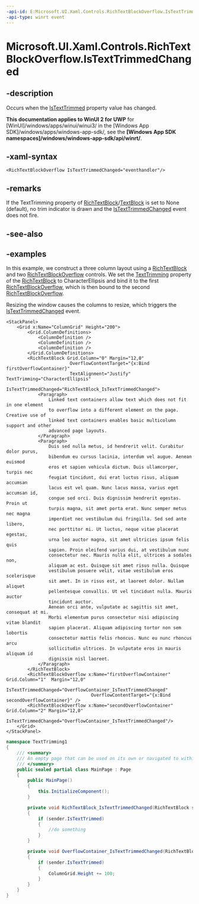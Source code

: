 ```yaml
---
-api-id: E:Microsoft.UI.Xaml.Controls.RichTextBlockOverflow.IsTextTrimmedChanged
-api-type: winrt event
---
```


<!-- Event syntax.
public event TypedEventHandler IsTextTrimmedChanged<RichTextBlockOverflow, IsTextTrimmedChangedEventArgs>
-->

# Microsoft.UI.Xaml.Controls.RichTextBlockOverflow.IsTextTrimmedChanged

## -description

Occurs when the [IsTextTrimmed](richtextblockoverflow_istexttrimmed.md) property value has changed.

**This documentation applies to WinUI 2 for UWP** for [WinUI]/windows/apps/winui/winui3/ in the [Windows App SDK]/windows/apps/windows-app-sdk/, see the **[Windows App SDK namespaces]/windows/windows-app-sdk/api/winrt/**.

## -xaml-syntax

```xaml
<RichTextBlockOverflow IsTextTrimmedChanged="eventhandler"/>
```

## -remarks

If the TextTrimming property of [RichTextBlock](../microsoft.ui.xaml.controls/richtextblock.md)/[TextBlock](../microsoft.ui.xaml.controls/textblock.md) is set to None (default), no trim indicator is drawn and the [IsTextTrimmedChanged](richtextblockoverflow_istexttrimmedchanged.md) event does not fire.

## -see-also

## -examples

In this example, we construct a three column layout using a [RichTextBlock](../microsoft.ui.xaml.controls/richtextblock.md) and two [RichTextBlockOverflow](richtextblockoverflow.md) controls. We set the [TextTrimming](richtextblock_texttrimming.md) property of the [RichTextBlock](../microsoft.ui.xaml.controls/richtextblock.md) to CharacterEllipsis and bind it to the first [RichTextBlockOverflow](richtextblockoverflow.md), which is then bound to the second [RichTextBlockOverflow](richtextblockoverflow.md).

Resizing the window causes the columns to resize, which triggers the [IsTextTrimmedChanged](richtextblockoverflow_istexttrimmedchanged.md) event.

``` xaml
<StackPanel>
    <Grid x:Name="ColumnGrid" Height="200">
        <Grid.ColumnDefinitions>
            <ColumnDefinition />
            <ColumnDefinition />
            <ColumnDefinition />
        </Grid.ColumnDefinitions>
        <RichTextBlock Grid.Column="0" Margin="12,0" 
                        OverflowContentTarget="{x:Bind firstOverflowContainer}"
                        TextAlignment="Justify" TextTrimming="CharacterEllipsis"                         
                        IsTextTrimmedChanged="RichTextBlock_IsTextTrimmedChanged">
            <Paragraph>
                Linked text containers allow text which does not fit in one element 
                to overflow into a different element on the page. Creative use of 
                linked text containers enables basic multicolumn support and other 
                advanced page layouts.
            </Paragraph>
            <Paragraph>
                Duis sed nulla metus, id hendrerit velit. Curabitur dolor purus, 
                bibendum eu cursus lacinia, interdum vel augue. Aenean euismod 
                eros et sapien vehicula dictum. Duis ullamcorper, turpis nec 
                feugiat tincidunt, dui erat luctus risus, aliquam accumsan 
                lacus est vel quam. Nunc lacus massa, varius eget accumsan id, 
                congue sed orci. Duis dignissim hendrerit egestas. Proin ut 
                turpis magna, sit amet porta erat. Nunc semper metus nec magna 
                imperdiet nec vestibulum dui fringilla. Sed sed ante libero, 
                nec porttitor mi. Ut luctus, neque vitae placerat egestas, 
                urna leo auctor magna, sit amet ultricies ipsum felis quis 
                sapien. Proin eleifend varius dui, at vestibulum nunc 
                consectetur nec. Mauris nulla elit, ultrices a sodales non, 
                aliquam ac est. Quisque sit amet risus nulla. Quisque 
                vestibulum posuere velit, vitae vestibulum eros scelerisque 
                sit amet. In in risus est, at laoreet dolor. Nullam aliquet 
                pellentesque convallis. Ut vel tincidunt nulla. Mauris auctor 
                tincidunt auctor.
                Aenean orci ante, vulputate ac sagittis sit amet, consequat at mi. 
                Morbi elementum purus consectetur nisi adipiscing vitae blandit 
                sapien placerat. Aliquam adipiscing tortor non sem lobortis 
                consectetur mattis felis rhoncus. Nunc eu nunc rhoncus arcu 
                sollicitudin ultrices. In vulputate eros in mauris aliquam id 
                dignissim nisl laoreet.
            </Paragraph>
        </RichTextBlock>
        <RichTextBlockOverflow x:Name="firstOverflowContainer" Grid.Column="1"  Margin="12,0"
                                IsTextTrimmedChanged="OverflowContainer_IsTextTrimmedChanged"
                                OverflowContentTarget="{x:Bind secondOverflowContainer}" />
        <RichTextBlockOverflow x:Name="secondOverflowContainer" Grid.Column="2" Margin="12,0" 
                                IsTextTrimmedChanged="OverflowContainer_IsTextTrimmedChanged"/>
    </Grid>
</StackPanel>
```

``` csharp
namespace TextTrimming1
{
    /// <summary>
    /// An empty page that can be used on its own or navigated to within a Frame.
    /// </summary>
    public sealed partial class MainPage : Page
    {
        public MainPage()
        {
            this.InitializeComponent();
        }

        private void RichTextBlock_IsTextTrimmedChanged(RichTextBlock sender, IsTextTrimmedChangedEventArgs args)
        {
            if (sender.IsTextTrimmed)
            {
                //do something
            }
        }

        private void OverflowContainer_IsTextTrimmedChanged(RichTextBlockOverflow sender, IsTextTrimmedChangedEventArgs args)
        {
            if (sender.IsTextTrimmed)
            {
                ColumnGrid.Height += 100;
            }
        }
    }
}
```
